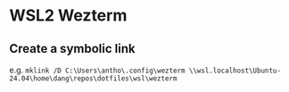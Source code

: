 # WSL2 Wezterm

## Create a symbolic link
e.g.
```mklink /D C:\Users\antho\.config\wezterm \\wsl.localhost\Ubuntu-24.04\home\dang\repos\dotfiles\wsl\wezterm```


